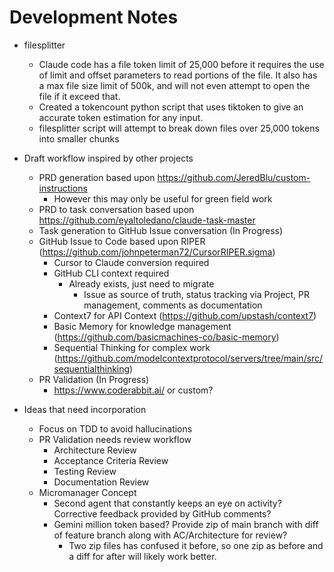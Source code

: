 # Development Notes

- filesplitter
  - Claude code has a file token limit of 25,000 before it requires the use of limit and offset parameters to read portions of the file. It also has a max file size limit of 500k, and will not even attempt to open the file if it exceed that.
  - Created a tokencount python script that uses tiktoken to give an accurate token estimation for any input.
  - filesplitter script will attempt to break down files over 25,000 tokens into smaller chunks

- Draft workflow inspired by other projects
  - PRD generation based upon https://github.com/JeredBlu/custom-instructions
    - However this may only be useful for green field work
  - PRD to task conversation based upon https://github.com/eyaltoledano/claude-task-master
  - Task generation to GitHub Issue conversation (In Progress)
  - GitHub Issue to Code based upon RIPER (https://github.com/johnpeterman72/CursorRIPER.sigma)
    - Cursor to Claude conversion required
    - GitHub CLI context required
      - Already exists, just need to migrate
        - Issue as source of truth, status tracking via Project, PR management, comments as documentation
    - Context7 for API Context (https://github.com/upstash/context7)
    - Basic Memory for knowledge management (https://github.com/basicmachines-co/basic-memory)
    - Sequential Thinking for complex work (https://github.com/modelcontextprotocol/servers/tree/main/src/sequentialthinking)
  - PR Validation (In Progress)
    - https://www.coderabbit.ai/ or custom?

- Ideas that need incorporation
  - Focus on TDD to avoid hallucinations
  - PR Validation needs review workflow
    - Architecture Review
    - Acceptance Criteria Review
    - Testing Review
    - Documentation Review
  - Micromanager Concept
    - Second agent that constantly keeps an eye on activity? Corrective feedback provided by GitHub comments?
    - Gemini million token based? Provide zip of main branch with diff of feature branch along with AC/Architecture for review?
      - Two zip files has confused it before, so one zip as before and a diff for after will likely work better.